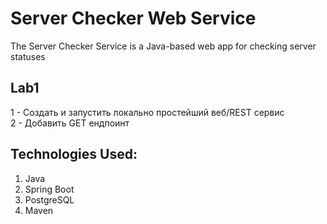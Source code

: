 # Server Checker Web Service
The Server Checker Service is a Java-based web app for checking server statuses

## Lab1
1 - Создать и запустить локально простейший веб/REST сервис <br>
2 - Добавить GET ендпоинт
## Technologies Used:
1. Java
2. Spring Boot
3. PostgreSQL 
4. Maven